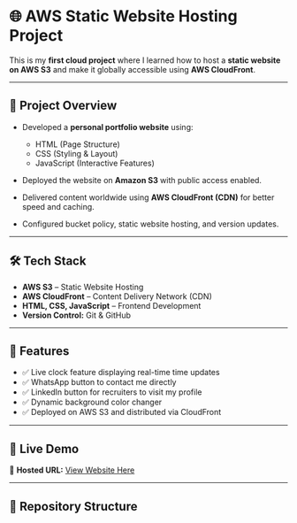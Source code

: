 # 🌐 AWS Static Website Hosting Project

This is my **first cloud project** where I learned how to host a **static website on AWS S3** and make it globally accessible using **AWS CloudFront**.  

---

## 🚀 Project Overview

- Developed a **personal portfolio website** using:
  - HTML (Page Structure)
  - CSS (Styling & Layout)
  - JavaScript (Interactive Features)

- Deployed the website on **Amazon S3** with public access enabled.
- Delivered content worldwide using **AWS CloudFront (CDN)** for better speed and caching.
- Configured bucket policy, static website hosting, and version updates.

---

## 🛠️ Tech Stack

- **AWS S3** – Static Website Hosting
- **AWS CloudFront** – Content Delivery Network (CDN)
- **HTML, CSS, JavaScript** – Frontend Development
- **Version Control:** Git & GitHub

---

## 🌟 Features

- ✅ Live clock feature displaying real-time time updates  
- ✅ WhatsApp button to contact me directly  
- ✅ LinkedIn button for recruiters to visit my profile  
- ✅ Dynamic background color changer  
- ✅ Deployed on AWS S3 and distributed via CloudFront

---

## 🔗 Live Demo

🔹 **Hosted URL:** [View Website Here](https://d38ym6lgbic5vw.cloudfront.net/index.html)  

---

## 📂 Repository Structure

```index.html # Main webpage


